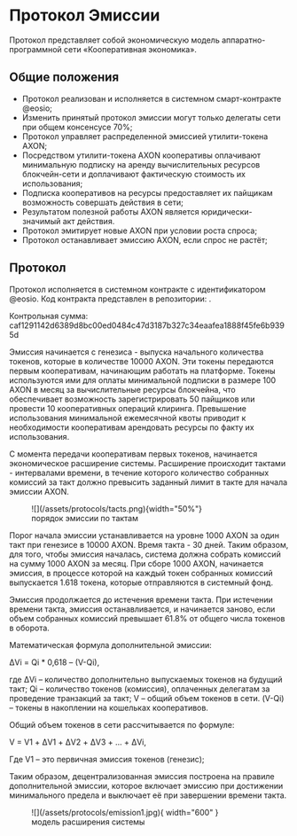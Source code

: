 # Протокол Эмиссии

Протокол представляет собой экономическую модель аппаратно-программной сети «Кооперативная экономика». 

## Общие положения
- Протокол реализован и исполняется в системном смарт-контракте @eosio;
- Изменить принятый протокол эмиссии могут только делегаты сети при общем консенсусе 70%;
- Протокол управляет распределенной эмиссией утилити-токена AXON;
- Посредством утилити-токена AXON кооперативы оплачивают минимальную подписку на аренду вычислительных ресурсов блокчейн-сети и доплачивают фактическую стоимость их использования;
- Подписка кооперативов на ресурсы предоставляет их пайщикам возможность совершать действия в сети;
- Результатом полезной работы AXON является юридически-значимый акт действия. 
- Протокол эмитирует новые AXON при условии роста спроса;
- Протокол останавливает эмиссию AXON, если спрос не растёт;


## Протокол

Протокол исполняется в системном контракте с идентификатором @eosio. Код контракта представлен в репозитории: [](https://github.com/copenomics/contracts/tree/master/system). 

Контрольная сумма: caf1291142d6389d8bc00ed0484c47d3187b327c34eaafea1888f45fe6b9395d

Эмиссия начинается с генезиса - выпуска начального количества токенов, которые в количестве 10000 AXON. Эти токены передаются первым кооперативам, начинающим работать на платформе. Токены используются ими для оплаты минимальной подписки в размере 100 AXON в месяц за вычислительные ресурсы блокчейна, что обеспечивает возможность зарегистрировать 50 пайщиков или провести 10 кооперативных операций клиринга. Превышение использования минимальной ежемесячной квоты приводит к необходимости кооперативам арендовать ресурсы по факту их использования.    

С момента передачи кооперативам первых токенов, начинается экономическое расширение системы. Расширение происходит тактами - интервалами времени, в течение которого количество собранных комиссий за такт должно превысить заданный лимит в такте для начала эмиссии AXON. 


<figure markdown="span">
  ![](/assets/protocols/tacts.png){width="50%"}
  <figcaption>порядок эмиссии по тактам</figcaption>
</figure>


Порог начала эмиссии устанавливается на уровне 1000 AXON за один такт при генезисе в 10000 AXON. Время такта - 30 дней. Таким образом, для того, чтобы эмиссия началась, система должна собрать комиссий на сумму 1000 AXON за месяц. При сборе 1000 AXON, начинается эмиссия, в процессе которой на каждый токен собранных комиссий выпускается 1.618 токена, которые отправляются в системный фонд. 

Эмиссия продолжается до истечения времени такта. При истечении времени такта, эмиссия останавливается, и начинается заново, если объем собранных комиссий превышает 61.8% от общего числа токенов в оборота. 

Математическая формула дополнительной эмиссии:

ΔVi = Qi * 0,618 – (V-Qi),

где ΔVi – количество дополнительно выпускаемых токенов на будущий
такт; Qi – количество токенов (комиссия), оплаченных делегатам за
проведение транзакций за такт; V – общий объем токенов в сети. (V-Qi) –
токены в накоплении на кошельках кооперативов.

Общий объем токенов в сети рассчитывается по формуле:

V = V1 + ΔV1 + ΔV2 + ΔV3 + … + ΔVi,

Где V1 – это первичная эмиссия токенов (генезис);


Таким образом, децентрализованная эмиссия построена на правиле дополнительной эмиссии, которое включает эмиссию при достижении минимального предела и выключает её при завершении времени такта. 

<figure markdown="span">
  ![](/assets/protocols/emission1.jpg){ width="600" }
  <figcaption>модель расширения системы</figcaption>
</figure>






